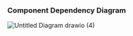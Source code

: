 ### Component Dependency Diagram
![Untitled Diagram drawio (4)](https://user-images.githubusercontent.com/115104826/197931704-465119c2-1628-4d80-a288-2250c33a83dd.png)
